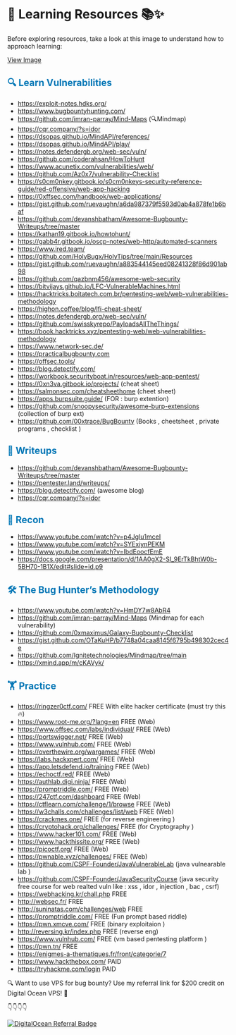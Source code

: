 # 🚀 Learning Resources 📚✨

Before exploring resources, take a look at this image to understand how to approach learning:

[View Image](https://github.com/soulvivek/Bug-Bounty-Resources/blob/main/cap.jpeg)

## <span style="color: #0077b6;">🔍 Learn Vulnerabilities</span>
 	
- https://exploit-notes.hdks.org/
- https://www.bugbountyhunting.com/
- https://github.com/imran-parray/Mind-Maps (🔍Mindmap)
- https://cqr.company/?s=idor
- https://dsopas.github.io/MindAPI/references/
- https://dsopas.github.io/MindAPI/play/
- https://notes.defendergb.org/web-sec/vuln/ 
- https://github.com/coderahsan/HowToHunt
- https://www.acunetix.com/vulnerabilities/web/
- https://github.com/Az0x7/vulnerability-Checklist 
- https://s0cm0nkey.gitbook.io/s0cm0nkeys-security-reference-guide/red-offensive/web-app-hacking 
- https://0xffsec.com/handbook/web-applications/
- https://gist.github.com/ruevaughn/a6da987379f5593d0ab4a878fe1b6baf 
- https://github.com/devanshbatham/Awesome-Bugbounty-Writeups/tree/master 
- https://kathan19.gitbook.io/howtohunt/ 
- https://gabb4r.gitbook.io/oscp-notes/web-http/automated-scanners 
- https://www.ired.team/ 
- https://github.com/HolyBugx/HolyTips/tree/main/Resources 
- https://gist.github.com/ruevaughn/a883544145eed08241328f86d901ab98 
- https://github.com/qazbnm456/awesome-web-security 
- https://bitvijays.github.io/LFC-VulnerableMachines.html 
- https://hacktricks.boitatech.com.br/pentesting-web/web-vulnerabilities-methodology 
- https://highon.coffee/blog/lfi-cheat-sheet/ 
- https://notes.defendergb.org/web-sec/vuln/
- https://github.com/swisskyrepo/PayloadsAllTheThings/ 
- https://book.hacktricks.xyz/pentesting-web/web-vulnerabilities-methodology 
- https://www.network-sec.de/
- https://practicalbugbounty.com
- https://offsec.tools/
- https://blog.detectify.com/
- https://workbook.securityboat.in/resources/web-app-pentest/
- https://0xn3va.gitbook.io/projects/ (cheat sheet)
- https://salmonsec.com/cheatsheethome (cheet sheet)
- https://apps.burpsuite.guide/ (FOR : burp extention)
- https://github.com/snoopysecurity/awesome-burp-extensions (collection of burp ext)
- https://github.com/00xtrace/BugBounty (Books , cheetsheet , private programs , checklist )

## <span style="color: #0077b6;">📝 Writeups</span>

- https://github.com/devanshbatham/Awesome-Bugbounty-Writeups/tree/master 
- https://pentester.land/writeups/
- https://blog.detectify.com/       (awesome blog)
- https://cqr.company/?s=idor       

## <span style="color: #0077b6;">🔎 Recon</span>

- https://www.youtube.com/watch?v=p4JgIu1mceI 
- https://www.youtube.com/watch?v=SYExiynPEKM 
- https://www.youtube.com/watch?v=IbdEoocfEmE
- https://docs.google.com/presentation/d/1AA0gX2-SI_9ErTkBhtW0b-5BH70-1B1X/edit#slide=id.p9

## <span style="color: #0077b6;">🛠️ The Bug Hunter’s Methodology</span>

- https://www.youtube.com/watch?v=HmDY7w8AbR4
- https://github.com/imran-parray/Mind-Maps (Mindmap for each vulnerability)
- https://github.com/0xmaximus/Galaxy-Bugbounty-Checklist
- https://gist.github.com/OTaKuHP/b7748a04caa8145f6795b498302cec4e
- https://github.com/Ignitetechnologies/Mindmap/tree/main
- https://xmind.app/m/cKAVyk/

## <span style="color: #0077b6;">🏋️ Practice</span>

- https://ringzer0ctf.com/                   FREE With elite hacker certificate (must try this 🔥) 
- https://www.root-me.org/?lang=en           FREE  (Web)
- https://www.offsec.com/labs/individual/    FREE  (Web)
- https://portswigger.net/                   FREE  (Web)
- https://www.vulnhub.com/                   FREE  (Web)
- https://overthewire.org/wargames/          FREE  (Web)
- https://labs.hackxpert.com/                FREE  (Web)
- https://app.letsdefend.io/training         FREE  (Web)
- https://echoctf.red/                       FREE  (Web)
- https://authlab.digi.ninja/                FREE  (Web)
- https://promptriddle.com/                  FREE  (Web)
- https://247ctf.com/dashboard               FREE  (Web)
- https://ctflearn.com/challenge/1/browse    FREE  (Web)
- https://w3challs.com/challenges/list/web   FREE  (Web)
- https://crackmes.one/                      FREE  (for reverse engineering )
- https://cryptohack.org/challenges/         FREE  (for Cryptography )
- https://www.hacker101.com/                 FREE  (Web)
- https://www.hackthissite.org/              FREE  (Web)
- https://picoctf.org/                       FREE  (Web)
- https://pwnable.xyz/challenges/            FREE  (Web)
- https://github.com/CSPF-Founder/JavaVulnerableLab   (java vulnearable lab )
- https://github.com/CSPF-Founder/JavaSecurityCourse  (java security free course for web realted vuln like : xss , idor , injection , bac , csrf)
- https://webhacking.kr/chall.php            FREE
- http://websec.fr/                          FREE
- http://suninatas.com/challenges/web        FREE
- https://promptriddle.com/                  FREE (Fun prompt based riddle)
- https://pwn.xmcve.com/                     FREE (binary exploitaion )
- http://reversing.kr/index.php              FREE (reverse eng)
- https://www.vulnhub.com/                   FREE (vm based pentesting platform )
- https://pwn.tn/                            FREE
- https://enigmes-a-thematiques.fr/front/categorie/7 
- https://www.hackthebox.com/                PAID 
- https://tryhackme.com/login                PAID
 
🔍 Want to use VPS for bug bounty? Use my referral link for $200 credit on Digital Ocean VPS! 🚀

👇👇👇👇

[![DigitalOcean Referral Badge](https://web-platforms.sfo2.cdn.digitaloceanspaces.com/WWW/Badge%201.svg)](https://www.digitalocean.com/?refcode=7274a627b48b&utm_campaign=Referral_Invite&utm_medium=Referral_Program&utm_source=badge)

